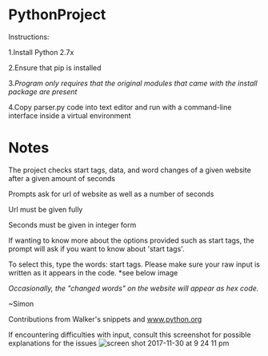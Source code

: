 # PythonProject

Instructions:

1.Install Python 2.7x

2.Ensure that pip is installed

3._Program only requires that the original modules that came with the install package are present_

4.Copy parser.py code into text editor and run with a command-line interface inside a virtual environment




# Notes

The project checks start tags, data, and word changes of a given website after a given amount of seconds

Prompts ask for url of website as well as a number of seconds

Url must be given fully

Seconds must be given in integer form

If wanting to know more about the options provided such as start tags, the prompt will ask if you want to know about 'start tags'. 

To select this, type the words: start tags. Please make sure your raw input is written as it appears in the code.    *see below image

_Occasionally, the "changed words" on the website will appear as hex code._



~Simon

Contributions from Walker's snippets and www.python.org

If encountering difficulties with input, consult this screenshot for possible explanations for the issues
![screen shot 2017-11-30 at 9 24 11 pm](https://user-images.githubusercontent.com/33040932/33469040-260796b2-d615-11e7-80ad-b680f68a90bf.png)
